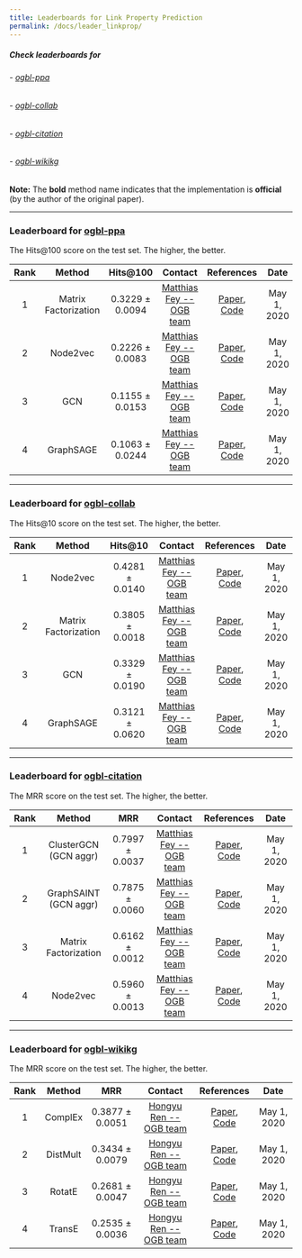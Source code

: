 ```yaml
---
title: Leaderboards for Link Property Prediction
permalink: /docs/leader_linkprop/
---
```


##### Check leaderboards for
###### - [ogbl-ppa](#ogbl-ppa)
###### - [ogbl-collab](#ogbl-collab)
###### - [ogbl-citation](#ogbl-citation)
###### - [ogbl-wikikg](#ogbl-wikikg)

**Note:** The **bold** method name indicates that the implementation is **official** (by the author of the original paper).


<a name="ogbl-ppa"/>

-------

### Leaderboard for [ogbl-ppa](../linkprop/#ogbl-ppa)
The Hits@100 score on the test set. The higher, the better.

| Rank  | Method | Hits@100 | Contact | References | Date 
|:----:|:-----:|:------:|:-----:|:-----:|:-----:|
|  1  |  Matrix Factorization  | 0.3229 ± 0.0094   | [Matthias Fey -- OGB team](mailto:matthias.fey@tu-dortmund.de) | [Paper](OGB), [Code](https://github.com/snap-stanford/ogb/tree/master/examples/linkproppred/ppa) | May 1, 2020 | 
|  2  |  Node2vec  | 0.2226 ± 0.0083   | [Matthias Fey -- OGB team](mailto:matthias.fey@tu-dortmund.de) | [Paper](https://arxiv.org/abs/1607.00653), [Code](https://github.com/snap-stanford/ogb/tree/master/examples/linkproppred/ppa) | May 1, 2020 | 
|  3  |  GCN  | 0.1155 ± 0.0153   | [Matthias Fey -- OGB team](mailto:matthias.fey@tu-dortmund.de) | [Paper](https://arxiv.org/abs/1609.02907), [Code](https://github.com/snap-stanford/ogb/tree/master/examples/linkproppred/ppa) | May 1, 2020 | 
|  4  |  GraphSAGE  | 0.1063 ± 0.0244   | [Matthias Fey -- OGB team](mailto:matthias.fey@tu-dortmund.de) | [Paper](https://arxiv.org/abs/1706.02216), [Code](https://github.com/snap-stanford/ogb/tree/master/examples/linkproppred/ppa) | May 1, 2020 | 




<a name="ogbl-collab"/>

-------

### Leaderboard for [ogbl-collab](../linkprop/#ogbl-collab)
The Hits@10 score on the test set. The higher, the better.

| Rank  | Method | Hits@10 | Contact | References | Date 
|:----:|:-----:|:------:|:-----:|:-----:|:-----:|
|  1  |  Node2vec  | 0.4281 ± 0.0140   | [Matthias Fey -- OGB team](mailto:matthias.fey@tu-dortmund.de) | [Paper](https://arxiv.org/abs/1607.00653), [Code](https://github.com/snap-stanford/ogb/tree/master/examples/linkproppred/collab) | May 1, 2020 | 
|  2  |  Matrix Factorization  | 0.3805 ± 0.0018   | [Matthias Fey -- OGB team](mailto:matthias.fey@tu-dortmund.de) | [Paper](OGB), [Code](https://github.com/snap-stanford/ogb/tree/master/examples/linkproppred/collab) | May 1, 2020 | 
|  3  |  GCN  | 0.3329 ± 0.0190   | [Matthias Fey -- OGB team](mailto:matthias.fey@tu-dortmund.de) | [Paper](https://arxiv.org/abs/1609.02907), [Code](https://github.com/snap-stanford/ogb/tree/master/examples/linkproppred/collab) | May 1, 2020 | 
|  4  |  GraphSAGE  | 0.3121 ± 0.0620   | [Matthias Fey -- OGB team](mailto:matthias.fey@tu-dortmund.de) | [Paper](https://arxiv.org/abs/1706.02216), [Code](https://github.com/snap-stanford/ogb/tree/master/examples/linkproppred/collab) | May 1, 2020 | 





<a name="ogbl-citation"/>

-------

### Leaderboard for [ogbl-citation](../linkprop/#ogbl-citation)
The MRR score on the test set. The higher, the better.

| Rank  | Method | MRR | Contact | References | Date 
|:----:|:-----:|:------:|:-----:|:-----:|:-----:|
|  1  |  ClusterGCN (GCN aggr)  | 0.7997 ± 0.0037   | [Matthias Fey -- OGB team](mailto:matthias.fey@tu-dortmund.de) | [Paper](https://arxiv.org/abs/1905.07953), [Code](https://github.com/snap-stanford/ogb/tree/master/examples/linkproppred/citation) | May 1, 2020 | 
|  2  |  GraphSAINT (GCN aggr)  | 0.7875 ± 0.0060   | [Matthias Fey -- OGB team](mailto:matthias.fey@tu-dortmund.de) | [Paper](https://arxiv.org/abs/1907.04931), [Code](https://github.com/snap-stanford/ogb/tree/master/examples/linkproppred/citation) | May 1, 2020 | 
|  3  |  Matrix Factorization  | 0.6162 ± 0.0012   | [Matthias Fey -- OGB team](mailto:matthias.fey@tu-dortmund.de) | [Paper](OGB), [Code](https://github.com/snap-stanford/ogb/tree/master/examples/linkproppred/citation) | May 1, 2020 | 
|  4  |  Node2vec  | 0.5960 ± 0.0013   | [Matthias Fey -- OGB team](mailto:matthias.fey@tu-dortmund.de) | [Paper](https://arxiv.org/abs/1607.00653), [Code](https://github.com/snap-stanford/ogb/tree/master/examples/linkproppred/citation) | May 1, 2020 | 





<a name="ogbl-wikikg"/>

-------

### Leaderboard for [ogbl-wikikg](../linkprop/#ogbl-wikikg)
The MRR score on the test set. The higher, the better.

| Rank  | Method | MRR | Contact | References | Date 
|:----:|:-----:|:------:|:-----:|:-----:|:-----:|
|  1  |  ComplEx  | 0.3877 ± 0.0051   | [Hongyu Ren -- OGB team](mailto:hyren@cs.stanford.edu) | [Paper](https://arxiv.org/abs/1606.06357), [Code](https://github.com/snap-stanford/ogb/tree/master/examples/linkproppred/wikikg) | May 1, 2020 | 
|  2  |  DistMult  | 0.3434 ± 0.0079   | [Hongyu Ren -- OGB team](mailto:hyren@cs.stanford.edu) | [Paper](https://arxiv.org/abs/1412.6575), [Code](https://github.com/snap-stanford/ogb/tree/master/examples/linkproppred/wikikg) | May 1, 2020 | 
|  3  |  RotatE  | 0.2681 ± 0.0047   | [Hongyu Ren -- OGB team](mailto:hyren@cs.stanford.edu) | [Paper](https://arxiv.org/abs/1902.10197), [Code](https://github.com/snap-stanford/ogb/tree/master/examples/linkproppred/wikikg) | May 1, 2020 | 
|  4  |  TransE  | 0.2535 ± 0.0036   | [Hongyu Ren -- OGB team](mailto:hyren@cs.stanford.edu) | [Paper](https://papers.nips.cc/paper/5071-translating-embeddings-for-modeling-multi-relational-data.pdf), [Code](https://github.com/snap-stanford/ogb/tree/master/examples/linkproppred/wikikg) | May 1, 2020 | 





